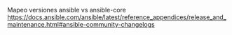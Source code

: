 Mapeo versiones ansible vs ansible-core
https://docs.ansible.com/ansible/latest/reference_appendices/release_and_maintenance.html#ansible-community-changelogs
